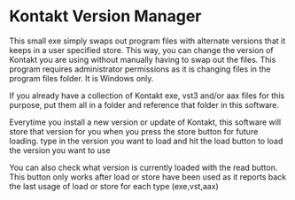 # Kontakt Version Manager

This small exe simply swaps out program files with alternate versions that it keeps in a user specified store.  This way, you can change the version of Kontakt you are using without manually having to swap out the files.  This program requires administrator permissions as it is changing files in the program files folder.  It is Windows only.

If you already have a collection of Kontakt exe, vst3 and/or aax files for this purpose, put them all in a folder and reference that folder in this software.

Everytime you install a new version or update of Kontakt, this software will store that version for you when you press the store button for future loading.
type in the version you want to load and hit the load button to load the version you want to use

You can also check what version is currently loaded with the read button.  This button only works after load or store have been used as it reports back the last usage of load or store for each type (exe,vst,aax)